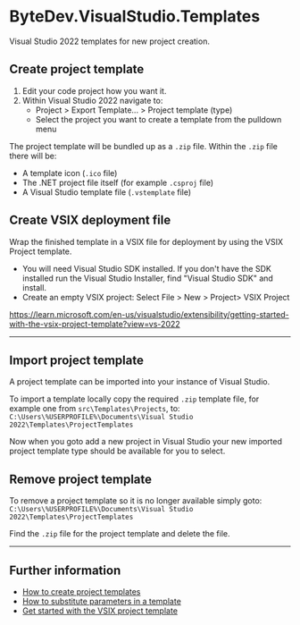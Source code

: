 # ByteDev.VisualStudio.Templates

Visual Studio 2022 templates for new project creation.

## Create project template

1. Edit your code project how you want it.
2. Within Visual Studio 2022 navigate to:
    - Project > Export Template... > Project template (type)
    - Select the project you want to create a template from the pulldown menu

The project template will be bundled up as a `.zip` file. Within the `.zip` file there will be:
- A template icon (`.ico` file)
- The .NET project file itself (for example `.csproj` file)
- A Visual Studio template file (`.vstemplate` file)

## Create VSIX deployment file

Wrap the finished template in a VSIX file for deployment by using the VSIX Project template.

- You will need Visual Studio SDK installed. If you don't have the SDK installed run the Visual Studio Installer, find "Visual Studio SDK" and install.
- Create an empty VSIX project: Select File > New > Project> VSIX Project 




https://learn.microsoft.com/en-us/visualstudio/extensibility/getting-started-with-the-vsix-project-template?view=vs-2022

---

## Import project template

A project template can be imported into your instance of Visual Studio.

To import a template locally copy the required `.zip` template file, for example one from `src\Templates\Projects`, to: 
`C:\Users\%USERPROFILE%\Documents\Visual Studio 2022\Templates\ProjectTemplates`

Now when you goto add a new project in Visual Studio your new imported project template type should be available for you to select.

## Remove project template

To remove a project template so it is no longer available simply goto:
`C:\Users\%USERPROFILE%\Documents\Visual Studio 2022\Templates\ProjectTemplates`

Find the `.zip` file for the project template and delete the file.

---

## Further information

- [How to create project templates](https://learn.microsoft.com/en-us/visualstudio/ide/how-to-create-project-templates?view=vs-2022)
- [How to substitute parameters in a template](https://learn.microsoft.com/en-us/visualstudio/ide/how-to-substitute-parameters-in-a-template?view=vs-2022)
- [Get started with the VSIX project template](https://learn.microsoft.com/en-us/visualstudio/extensibility/getting-started-with-the-vsix-project-template?view=vs-2022)
